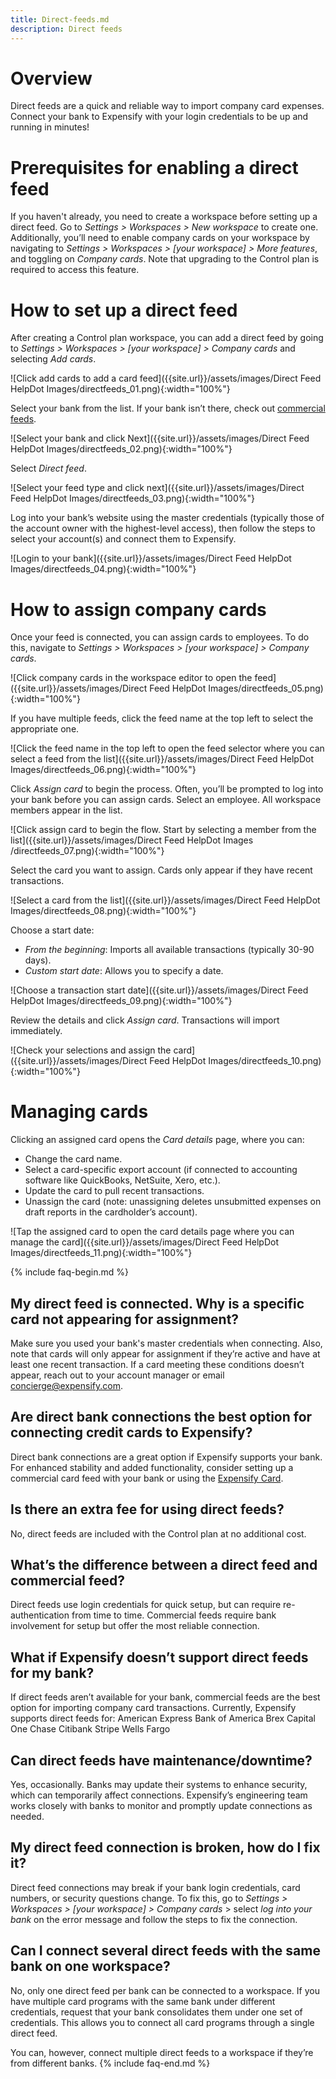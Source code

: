 ```yaml
---
title: Direct-feeds.md
description: Direct feeds
---
```

# Overview
Direct feeds are a quick and reliable way to import company card expenses. Connect your bank to Expensify with your login credentials to be up and running in minutes!

# Prerequisites for enabling a direct feed 
If you haven't already, you need to create a workspace before setting up a direct feed. Go to *Settings > Workspaces > New workspace* to create one.
Additionally, you’ll need to enable company cards on your workspace by navigating to *Settings > Workspaces > [your workspace] > More features*, and toggling on *Company cards*. Note that upgrading to the Control plan is required to access this feature.
# How to set up a direct feed
After creating a Control plan workspace, you can add a direct feed by going to *Settings > Workspaces > [your workspace] > Company cards* and selecting *Add cards*. 

![Click add cards to add a card feed]({{site.url}}/assets/images/Direct Feed HelpDot Images/directfeeds_01.png){:width="100%"}

Select your bank from the list. If your bank isn’t there, check out [commercial feeds](https://help.expensify.com/articles/new-expensify/connect-credit-cards/company-cards/Commercial-feeds). 

![Select your bank and click Next]({{site.url}}/assets/images/Direct Feed HelpDot Images/directfeeds_02.png){:width="100%"}

Select *Direct feed*. 

![Select your feed type and click next]({{site.url}}/assets/images/Direct Feed HelpDot Images/directfeeds_03.png){:width="100%"}

Log into your bank’s website using the master credentials (typically those of the account owner with the highest-level access), then follow the steps to select your account(s) and connect them to Expensify. 

![Login to your bank]({{site.url}}/assets/images/Direct Feed HelpDot Images/directfeeds_04.png){:width="100%"}

# How to assign company cards
Once your feed is connected, you can assign cards to employees. To do this, navigate to *Settings > Workspaces > [your workspace] > Company cards*.

![Click company cards in the workspace editor to open the feed]({{site.url}}/assets/images/Direct Feed HelpDot Images/directfeeds_05.png){:width="100%"}

If you have multiple feeds, click the feed name at the top left to select the appropriate one.

![Click the feed name in the top left to open the feed selector where you can select a feed from the list]({{site.url}}/assets/images/Direct Feed HelpDot Images/directfeeds_06.png){:width="100%"}

Click *Assign card* to begin the process. Often, you’ll be prompted to log into your bank before you can assign cards. Select an employee. All workspace members appear in the list.

![Click assign card to begin the flow. Start by selecting a member from the list]({{site.url}}/assets/images/Direct Feed HelpDot Images
/directfeeds_07.png){:width="100%"}

Select the card you want to assign. Cards only appear if they have recent transactions.

![Select a card from the list]({{site.url}}/assets/images/Direct Feed HelpDot Images/directfeeds_08.png){:width="100%"}

Choose a start date:
- *From the beginning*: Imports all available transactions (typically 30-90 days).
- *Custom start date*: Allows you to specify a date.
  
![Choose a transaction start date]({{site.url}}/assets/images/Direct Feed HelpDot Images/directfeeds_09.png){:width="100%"}

Review the details and click *Assign card*. Transactions will import immediately.

![Check your selections and assign the card]({{site.url}}/assets/images/Direct Feed HelpDot Images/directfeeds_10.png){:width="100%"}

# Managing cards 
Clicking an assigned card opens the *Card details* page, where you can:

- Change the card name.
- Select a card-specific export account (if connected to accounting software like QuickBooks, NetSuite, Xero, etc.).
- Update the card to pull recent transactions.
- Unassign the card (note: unassigning deletes unsubmitted expenses on draft reports in the cardholder’s account).
  
![Tap the assigned card to open the card details page where you can manage the card]({{site.url}}/assets/images/Direct Feed HelpDot Images/directfeeds_11.png){:width="100%"}

{% include faq-begin.md %}
## My direct feed is connected. Why is a specific card not appearing for assignment?
Make sure you used your bank's master credentials when connecting. Also, note that cards will only appear for assignment if they’re active and have at least one recent transaction. If a card meeting these conditions doesn’t appear, reach out to your account manager or email concierge@expensify.com.
 
## Are direct bank connections the best option for connecting credit cards to Expensify?
Direct bank connections are a great option if Expensify supports your bank. For enhanced stability and added functionality, consider setting up a commercial card feed with your bank or using the [Expensify Card](https://use.expensify.com/company-credit-card).

## Is there an extra fee for using direct feeds? 
No, direct feeds are included with the Control plan at no additional cost.

## What’s the difference between a direct feed and commercial feed? 
Direct feeds use login credentials for quick setup, but can require re-authentication from time to time. Commercial feeds require bank involvement for setup but offer the most reliable connection.

## What if Expensify doesn’t support direct feeds for my bank?
If direct feeds aren’t available for your bank, commercial feeds are the best option for importing company card transactions. Currently, Expensify supports direct feeds for:
American Express
Bank of America
Brex
Capital One
Chase
Citibank
Stripe
Wells Fargo
## Can direct feeds have maintenance/downtime?
Yes, occasionally. Banks may update their systems to enhance security, which can temporarily affect connections. Expensify’s engineering team works closely with banks to monitor and promptly update connections as needed.

## My direct feed connection is broken, how do I fix it?
Direct feed connections may break if your bank login credentials, card numbers, or security questions change. To fix this, go to *Settings > Workspaces > [your workspace] > Company cards* > select *log into your bank* on the error message and follow the steps to fix the connection.

## Can I connect several direct feeds with the same bank on one workspace?
No, only one direct feed per bank can be connected to a workspace. If you have multiple card programs with the same bank under different credentials, request that your bank consolidates them under one set of credentials. This allows you to connect all card programs through a single direct feed.

You can, however, connect multiple direct feeds to a workspace if they’re from different banks.
{% include faq-end.md %}

